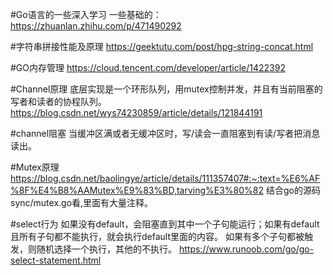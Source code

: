 #Go语言的一些深入学习
一些基础的：https://zhuanlan.zhihu.com/p/471490292

#字符串拼接性能及原理
https://geektutu.com/post/hpg-string-concat.html

#GO内存管理
https://cloud.tencent.com/developer/article/1422392

#Channel原理
底层实现是一个环形队列，用mutex控制并发，并且有当前阻塞的写者和读者的协程队列。
https://blog.csdn.net/wys74230859/article/details/121844191

#channel阻塞
当缓冲区满或者无缓冲区时，写/读会一直阻塞到有读/写者把消息读出。

#Mutex原理
https://blog.csdn.net/baolingye/article/details/111357407#:~:text=%E6%AF%8F%E4%B8%AAMutex%E9%83%BD,tarving%E3%80%82
结合go的源码sync/mutex.go看,里面有大量注释。

#select行为
如果没有default，会阻塞直到其中一个子句能运行；如果有default且所有子句都不能执行，就会执行default里面的内容。
如果有多个子句都被触发，则随机选择一个执行，其他的不执行。
https://www.runoob.com/go/go-select-statement.html